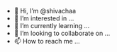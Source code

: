 - 👋 Hi, I’m @shivachaa
- 👀 I’m interested in ...
- 🌱 I’m currently learning ...
- 💞️ I’m looking to collaborate on ...
- 📫 How to reach me ...

<!---
shivachaa/shivachaa is a ✨ special ✨ repository because its `README.md` (this file) appears on your GitHub profile.
You can click the Preview link to take a look at your changes.
--->

